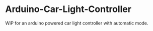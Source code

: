 # Arduino-Car-Light-Controller
WiP for an arduino powered car light controller with automatic mode.
